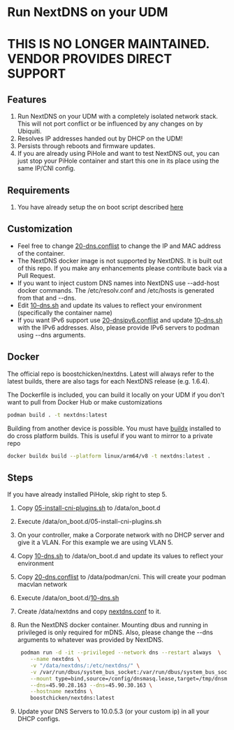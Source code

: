 # Run NextDNS on your UDM

# THIS IS NO LONGER MAINTAINED. VENDOR PROVIDES DIRECT SUPPORT

## Features

1. Run NextDNS on your UDM with a completely isolated network stack. This will not port conflict or be influenced by any changes on by Ubiquiti.
2. Resolves IP addresses handed out by DHCP on the UDM!
3. Persists through reboots and firmware updates.
4. If you are already using PiHole and want to test NextDNS out, you can just stop your PiHole container and start this one in its place using the same IP/CNI config.

## Requirements

1. You have already setup the on boot script described [here](https://github.com/chalk-hwang/unifios-utilities/tree/main/on-boot-script)

## Customization

- Feel free to change [20-dns.conflist](../cni-plugins/20-dns.conflist) to change the IP and MAC address of the container.
- The NextDNS docker image is not supported by NextDNS. It is built out of this repo. If you make any enhancements please contribute back via a Pull Request.
- If you want to inject custom DNS names into NextDNS use --add-host docker commands. The /etc/resolv.conf and /etc/hosts is generated from that and --dns.
- Edit [10-dns.sh](../dns-common/on_boot.d/10-dns.sh) and update its values to reflect your environment (specifically the container name)
- If you want IPv6 support use [20-dnsipv6.conflist](../cni-plugins/20-dnsipv6.conflist) and update [10-dns.sh](../dns-common/on_boot.d/10-dns.sh) with the IPv6 addresses. Also, please provide IPv6 servers to podman using --dns arguments.

## Docker

The official repo is boostchicken/nextdns. Latest will always refer to the latest builds, there are also tags for each NextDNS release (e.g. 1.6.4).

The Dockerfile is included, you can build it locally on your UDM if you don't want to pull from Docker Hub or make customizations

```sh
podman build . -t nextdns:latest
```

Building from another device is possible. You must have [buildx](https://github.com/docker/buildx/) installed to do cross platform builds. This is useful if you want to mirror to a private repo

```sh
docker buildx build --platform linux/arm64/v8 -t nextdns:latest .
```

## Steps

If you have already installed PiHole, skip right to step 5.

1. Copy [05-install-cni-plugins.sh](../cni-plugins/05-install-cni-plugins.sh) to /data/on_boot.d
1. Execute /data/on_boot.d/05-install-cni-plugins.sh
1. On your controller, make a Corporate network with no DHCP server and give it a VLAN. For this example we are using VLAN 5.
1. Copy [10-dns.sh](../dns-common/on_boot.d/10-dns.sh) to /data/on_boot.d and update its values to reflect your environment
1. Copy [20-dns.conflist](../cni-plugins/20-dns.conflist) to /data/podman/cni. This will create your podman macvlan network
1. Execute /data/on_boot.d/[10-dns.sh](../dns-common/on_boot.d/10-dns.sh)
1. Create /data/nextdns and copy [nextdns.conf](udm-files/nextdns.conf) to it.
1. Run the NextDNS docker container. Mounting dbus and running in privileged is only required for mDNS. Also, please change the --dns arguments to whatever was provided by NextDNS.

   ```sh
    podman run -d -it --privileged --network dns --restart always  \
       --name nextdns \
       -v "/data/nextdns/:/etc/nextdns/" \
       -v /var/run/dbus/system_bus_socket:/var/run/dbus/system_bus_socket \
       --mount type=bind,source=/config/dnsmasq.lease,target=/tmp/dnsmasq.leases \
       --dns=45.90.28.163 --dns=45.90.30.163 \
       --hostname nextdns \
       boostchicken/nextdns:latest
   ```

1. Update your DNS Servers to 10.0.5.3 (or your custom ip) in all your DHCP configs.
